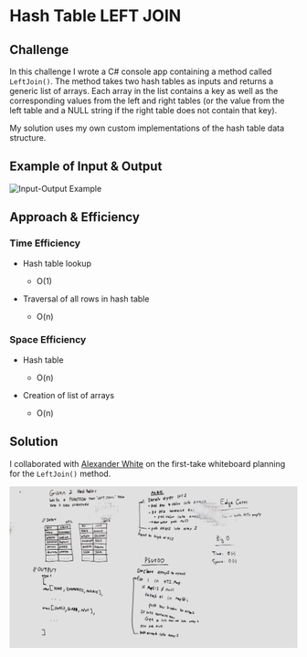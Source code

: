 # Hash Table LEFT JOIN

## Challenge

In this challenge I wrote a C# console app containing a method called `LeftJoin()`. The method takes two hash tables as inputs and returns a generic list of arrays. Each array in the list contains a key as well as the corresponding values from the left and right tables (or the value from the left table and a NULL string if the right table does not contain that key).

My solution uses my own custom implementations of the hash table data structure. 

## Example of Input & Output

![Input-Output Example]()

## Approach & Efficiency

### Time Efficiency

* Hash table lookup
	* O(1)

* Traversal of all rows in hash table
	* O(n)

### Space Efficiency

* Hash table
	* O(n)

* Creation of list of arrays
    * O(n)

## Solution
I collaborated with [Alexander White](https://github.com/AlexWhitey)
on the first-take whiteboard planning for the `LeftJoin()` method.

![Initial whiteboard planning for LeftJoin](https://github.com/amjcurtis/data-structures-and-algorithms/blob/left-join-hash-tables/assets/left-join-hash-tables.jpg)
